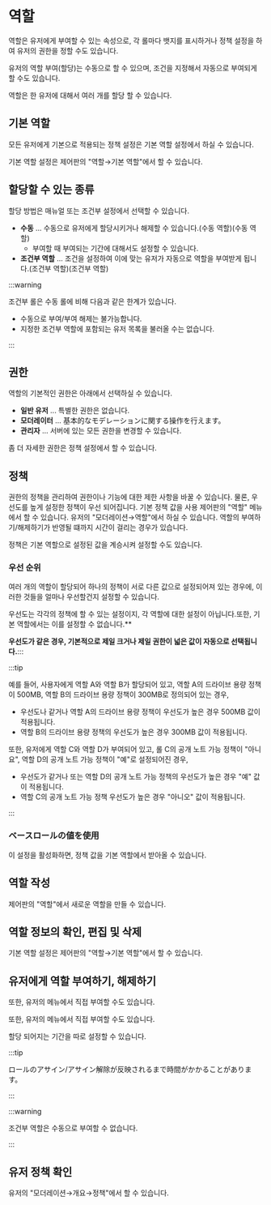 # 역할

역할은 유저에게 부여할 수 있는 속성으로, 각 롤마다 뱃지를 표시하거나 정책 설정을 하여 유저의 권한을 정할 수도 있습니다.

유저의 역할 부여(할당)는 수동으로 할 수 있으며, 조건을 지정해서 자동으로 부여되게 할 수도 있습니다.

역할은 한 유저에 대해서 여러 개를 할당 할 수 있습니다.

## 기본 역할

모든 유저에게 기본으로 적용되는 정책 설정은 기본 역할 설정에서 하실 수 있습니다.

기본 역할 설정은 제어판의 "역할→기본 역할"에서 할 수 있습니다.

## 할당할 수 있는 종류

할당 방법은 매뉴얼 또는 조건부 설정에서 선택할 수 있습니다.

- **수동** ... 수동으로 유저에게 할당시키거나 해제할 수 있습니다.(수동 역할)(수동 역할)
  - 부여할 때 부여되는 기간에 대해서도 설정할 수 있습니다.
- **조건부 역할** ... 조건을 설정하여 이에 맞는 유저가 자동으로 역할을 부여받게 됩니다.(조건부 역할)(조건부 역할)

:::warning

조건부 롤은 수동 롤에 비해 다음과 같은 한계가 있습니다.

- 수동으로 부여/부여 해제는 불가능합니다.
- 지정한 조건부 역할에 포함되는 유저 목록을 불러올 수는 없습니다.

:::

## 권한

역할의 기본적인 권한은 아래에서 선택하실 수 있습니다.

- **일반 유저** ... 특별한 권한은 없습니다.
- **모더레이터** ... 基本的なモデレーションに関する操作を行えます。
- **관리자** ... 서버에 있는 모든 권한을 변경할 수 있습니다.

좀 더 자세한 권한은 정책 설정에서 할 수 있습니다.

## 정책

권한의 정책을 관리하여 권한이나 기능에 대한 제한 사항을 바꿀 수 있습니다. 물론, 우선도를 높게 설정한 정책이 우선 되어집니다. 기본 정책 값을 사용 제어판의 "역할" 메뉴에서 할 수 있습니다. 유저의 "모더레이션→역할"에서 하실 수 있습니다. 역할의 부여하기/해제하기가 반영될 떄까지 시간이 걸리는 경우가 있습니다.

정책은 기본 역할으로 설정된 값을 계승시켜 설정할 수도 있습니다.

### 우선 순위

여러 개의 역할이 할당되어 하나의 정책이 서로 다른 값으로 설정되어져 있는 경우에, 이러한 것들을 얼마나 우선할건지 설정할 수 있습니다.

우선도는 각각의 정책에 할 수 있는 설정이지, 각 역할에 대한 설정이 아닙니다.또한, 기본 역할에서는 이를 설정할 수 없습니다.\*\*

**우선도가 같은 경우, 기본적으로 제일 크거나 제일 권한이 넓은 값이 자동으로 선택됩니다.**:::

:::tip

예를 들어, 사용자에게 역할 A와 역할 B가 할당되어 있고, 역할 A의 드라이브 용량 정책이 500MB, 역할 B의 드라이브 용량 정책이 300MB로 정의되어 있는 경우,

- 우선도나 같거나 역할 A의 드라이브 용량 정책이 우선도가 높은 경우 500MB 값이 적용됩니다.
- 역할 B의 드라이브 용량 정책의 우선도가 높은 경우 300MB 값이 적용됩니다.

또한, 유저에게 역할 C와 역할 D가 부여되어 있고, 롤 C의 공개 노트 가능 정책이 "아니요", 역할 D의 공개 노트 가능 정책이 "예"로 설정되어진 경우,

- 우선도가 같거나 또는 역할 D의 공개 노트 가능 정책의 우선도가 높은 경우 "예" 값이 적용됩니다.
- 역할 C의 공개 노트 가능 정책 우선도가 높은 경우 "아니오" 값이 적용됩니다.

:::

### ベースロールの値を使用

이 설정을 활성화하면, 정책 값을 기본 역할에서 받아올 수 있습니다.

## 역할 작성

제어판의 "역할"에서 새로운 역할을 만들 수 있습니다.

## 역할 정보의 확인, 편집 및 삭제

기본 역할 설정은 제어판의 "역할→기본 역할"에서 할 수 있습니다.

## 유저에게 역할 부여하기, 해제하기

또한, 유저의 메뉴에서 직접 부여할 수도 있습니다.

또한, 유저의 메뉴에서 직접 부여할 수도 있습니다.

할당 되어지는 기간을 따로 설정할 수 있습니다.

:::tip

ロールのアサイン/アサイン解除が反映されるまで時間がかかることがあります。

:::

:::warning

조건부 역할은 수동으로 부여할 수 없습니다.

:::

## 유저 정책 확인

유저의 "모더레이션→개요→정책"에서 할 수 있습니다.
